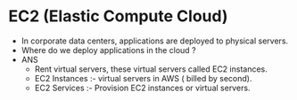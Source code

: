 # EC2 (Elastic Compute Cloud)
- In corporate data centers, applications are deployed to physical servers.
- Where do we deploy applications in the cloud ?
- ANS
  - Rent virtual servers, these virtual servers called EC2 instances.
  - EC2 Instances :- virtual servers in AWS ( billed by second).
  - EC2 Services :- Provision EC2 instances or virtual servers.
